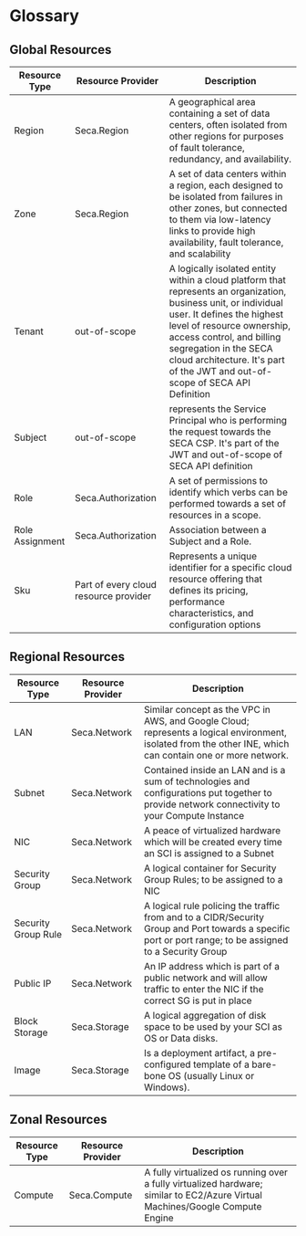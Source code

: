 # Glossary

## Global Resources

| Resource Type | Resource Provider | Description | 
|-------------|---------|---------|
| Region | Seca.Region| A geographical area containing a set of data centers, often isolated from other regions for purposes of fault tolerance, redundancy, and availability.|
| Zone   | Seca.Region|A set of data centers within a region, each designed to be isolated from failures in other zones, but connected to them via low-latency links to provide high availability, fault tolerance, and scalability |
| Tenant | out-of-scope | A logically isolated entity within a cloud platform that represents an organization, business unit, or individual user. It defines the highest level of resource ownership, access control, and billing segregation in the SECA cloud architecture. It's part of the JWT and out-of-scope of SECA API Definition|
| Subject | out-of-scope | represents the Service Principal who is performing the request towards the SECA CSP. It's part of the JWT and out-of-scope of SECA API definition|
| Role | Seca.Authorization |A set of permissions to identify which verbs can be performed towards a set of resources in a scope. |
| Role Assignment | Seca.Authorization |Association between a Subject and a Role. |
| Sku | Part of every cloud resource provider |Represents a unique identifier for a specific cloud resource offering that defines its pricing, performance characteristics, and configuration options|

## Regional Resources

| Resource Type | Resource Provider | Description |
|-------------|---------|---------|
| LAN |Seca.Network |Similar concept as the VPC in AWS, and Google Cloud; represents a logical environment, isolated from the other INE, which can contain one or more network.|
| Subnet |Seca.Network |Contained inside an LAN and is a sum of technologies and configurations put together to provide network connectivity to your Compute Instance|
| NIC |Seca.Network |A peace of virtualized hardware which will be created every time an SCI is assigned to a Subnet|
| Security Group |Seca.Network |A logical container for Security Group Rules; to be assigned to a NIC|
| Security Group Rule |Seca.Network |A logical rule policing the traffic from and to a CIDR/Security Group and Port towards a specific port or port range; to be assigned to a Security Group|
|Public IP |Seca.Network |An IP address which is part of a public network and will allow traffic to enter the NIC if the correct SG is put in place|
| Block Storage |Seca.Storage|A logical aggregation of disk space to be used by your SCI as OS or Data disks.|
| Image |Seca.Storage |Is a deployment artifact, a pre-configured template of a bare-bone OS (usually Linux or Windows).| 


## Zonal Resources

| Resource Type | Resource Provider |Description |
|-------------|---------|---------|
| Compute |Seca.Compute | A fully virtualized os running over a fully virtualized hardware; similar to EC2/Azure Virtual Machines/Google Compute Engine|
